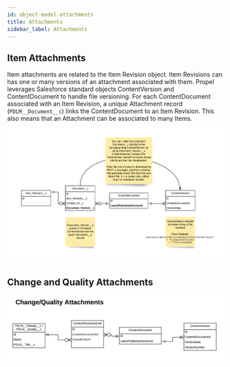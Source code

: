 ```yaml
---
id: object-model-attachments
title: Attachments
sidebar_label: Attachments
---
```


## Item Attachments
Item attachments are related to the Item Revision object. Item Revisions can has one or many versions of an attachment associated with them. Propel leverages Salesforce standard objects ContentVersion and ContentDocument to handle file versioning. For each ContentDocument associated with an Item Revision, a unique Attachment record (`PDLM__Document__c`) links the ContentDocument to an Item Revision. This also means that an Attachment can be associated to many Items.

![](../static/img/item-attachments-erd.png)

## Change and Quality Attachments
![](../static/img/change-quality-attachments-erd.png)
